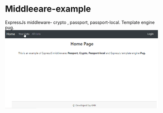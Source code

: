 # Middleeare-example
ExpressJs middleware- crypto , passport, passport-local. Template engine pug.
![Demo](demo/demo.gif)
